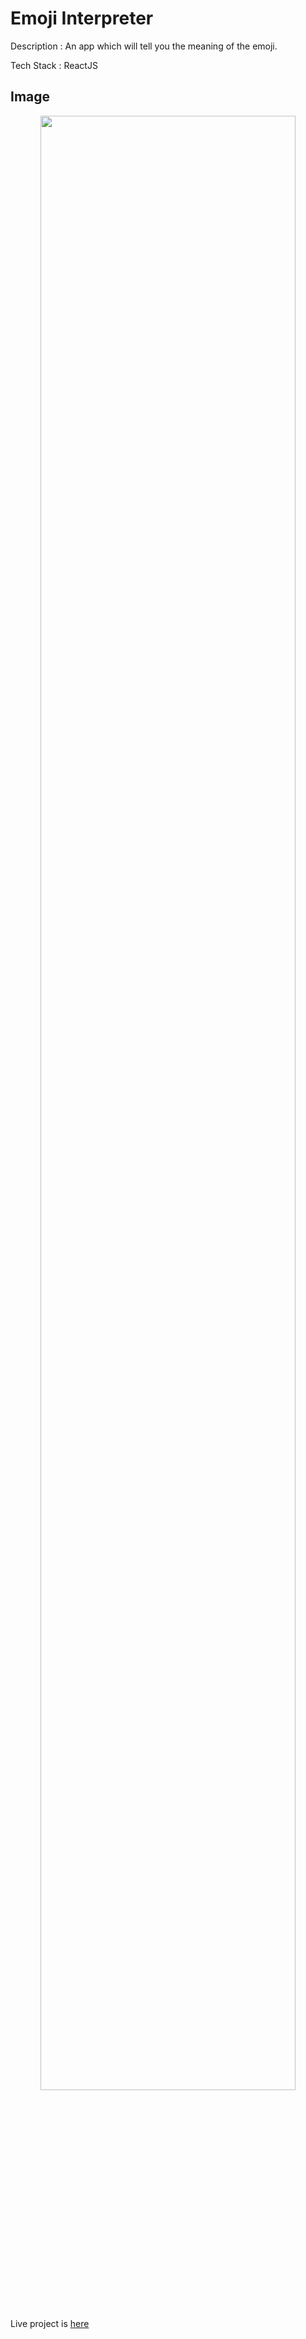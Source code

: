 

# Emoji Interpreter

Description : An app which will tell you the meaning of the emoji.

Tech Stack : ReactJS

## Image 
<div align="center">
<img src="https://user-images.githubusercontent.com/95525622/180636641-0dba46dd-00a1-4f11-b6b5-f5eb31b560cd.png" width="90%"/>
</div>

Live project is [here]()
